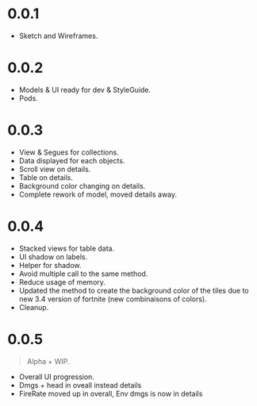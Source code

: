 # 0.0.1

- Sketch and Wireframes.

# 0.0.2

- Models & UI ready for dev & StyleGuide.
- Pods.

# 0.0.3

- View & Segues for collections.
- Data displayed for each objects.
- Scroll view on details.
- Table on details.
- Background color changing on details.
- Complete rework of model, moved details away.

# 0.0.4

- Stacked views for table data.
- UI shadow on labels.
- Helper for shadow.
- Avoid multiple call to the same method.
- Reduce usage of memory.
- Updated the method to create the background color of the tiles due to new 3.4 version of fortnite (new combinaisons of colors).
- Cleanup.

# 0.0.5
> Alpha + WIP.

- Overall UI progression.
- Dmgs + head in oveall instead details
- FireRate moved up in overall, Env dmgs is now in details
